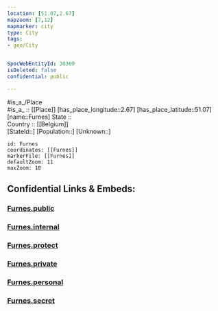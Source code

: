 ```yaml
---
location: [51.07,2.67] 
mapzoom: [7,12] 
mapmarker: city 
type: City
tags:
- geo/City


SpocWebEntityId: 30309
isDeleted: false
confidential: public

---
```

#is_a_/Place  
#is_a_ :: [[Place]] 
[has_place_longitude::2.67] 
[has_place_latitude::51.07] 
[name::Furnes] 
State ::  
Country :: [[Belgium]]  
[StateId::] 
[Population::] 
[Unknown::] 


```leaflet
id: Furnes
coordinates: [[Furnes]] 
markerFile: [[Furnes]] 
defaultZoom: 11 
maxZoom: 18
```


## Confidential Links & Embeds: 

### [Furnes.public](/_public/\Earth\Continent\Europe\Europe~West\Belgium\Regions~Belgium\Vlaanderen\counties~Vlaanderen\West_Flanders\CityFurnes.public.md) 

### [Furnes.internal](/_internal/\Earth\Continent\Europe\Europe~West\Belgium\Regions~Belgium\Vlaanderen\counties~Vlaanderen\West_Flanders\CityFurnes.internal.md) 

### [Furnes.protect](/_protect/\Earth\Continent\Europe\Europe~West\Belgium\Regions~Belgium\Vlaanderen\counties~Vlaanderen\West_Flanders\CityFurnes.protect.md) 

### [Furnes.private](/_private/\Earth\Continent\Europe\Europe~West\Belgium\Regions~Belgium\Vlaanderen\counties~Vlaanderen\West_Flanders\CityFurnes.private.md) 

### [Furnes.personal](/_personal/\Earth\Continent\Europe\Europe~West\Belgium\Regions~Belgium\Vlaanderen\counties~Vlaanderen\West_Flanders\CityFurnes.personal.md) 

### [Furnes.secret](/_secret/\Earth\Continent\Europe\Europe~West\Belgium\Regions~Belgium\Vlaanderen\counties~Vlaanderen\West_Flanders\CityFurnes.secret.md)

